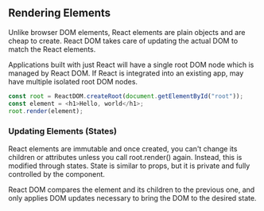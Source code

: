 ## Rendering Elements

Unlike browser DOM elements, React elements are plain objects and are cheap to create. React DOM takes care of updating the actual DOM to match the React elements.

Applications built with just React will have a single root DOM node which is managed by React DOM. If React is integrated into an existing app, may have multiple isolated root DOM nodes.

```js
const root = ReactDOM.createRoot(document.getElementById("root"));
const element = <h1>Hello, world</h1>;
root.render(element);
```

### Updating Elements (States)

React elements are immutable and once created, you can't change its children or attributes unless you call root.render() again. Instead, this is modified through states. State is similar to props, but it is private and fully controlled by the component.

React DOM compares the element and its children to the previous one, and only applies DOM updates necessary to bring the DOM to the desired state.
